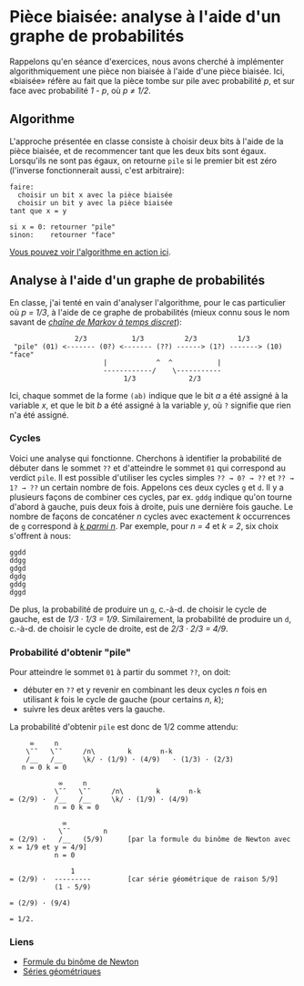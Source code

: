 
# Pièce biaisée: analyse à l'aide d'un graphe de probabilités

Rappelons qu'en séance d'exercices, nous avons cherché à implémenter
algorithmiquement une pièce non biaisée à l'aide d'une pièce biaisée.
Ici, «biaisée» réfère au fait que la pièce tombe sur pile avec
probabilité _p_, et sur face avec probabilité _1 - p_, où _p ≠ 1/2_.

## Algorithme

L'approche présentée en classe consiste à choisir deux bits à l'aide
de la pièce biaisée, et de recommencer tant que les deux bits sont
égaux. Lorsqu'ils ne sont pas égaux, on retourne ```pile``` si le
premier bit est zéro (l'inverse fonctionnerait aussi, c'est
arbitraire):

```
faire:
  choisir un bit x avec la pièce biaisée
  choisir un bit y avec la pièce biaisée
tant que x = y

si x = 0: retourner "pile"
sinon:    retourner "face"
```

[Vous pouvez voir l'algorithme en action ici](https://www.youtube.com/watch?v=5DN7es3JqHs).

## Analyse à l'aide d'un graphe de probabilités

En classe, j'ai tenté en vain d'analyser l'algorithme, pour le cas
particulier où _p = 1/3_, à l'aide de ce graphe de probabilités (mieux
connu sous le nom savant de _[chaîne de Markov à temps
discret](https://fr.wikipedia.org/wiki/Cha%C3%AEne_de_Markov)_):

```
                2/3           1/3          2/3          1/3
 "pile" (01) <------- (0?) <------- (??) ------> (1?) -------> (10) "face"
                       |            ^  ^           |
                       ------------/    \-----------
                            1/3             2/3
```

Ici, chaque sommet de la forme ```(ab)``` indique que le bit _a_ a été
assigné à la variable _x_, et que le bit _b_ a été assigné à la
variable _y_, où ```?``` signifie que rien n'a été assigné.

### Cycles

Voici une analyse qui fonctionne. Cherchons à identifier la
probabilité de débuter dans le sommet ```??``` et d'atteindre le
sommet ```01``` qui correspond au verdict ```pile```. Il est possible
d'utiliser les cycles simples ```?? → 0? → ??``` et ```?? → 1? → ??```
un certain nombre de fois. Appelons ces deux cycles ```g``` et
```d```. Il y a plusieurs façons de combiner ces cycles, par
ex. ```gddg``` indique qu'on tourne d'abord à gauche, puis deux fois à
droite, puis une dernière fois gauche. Le nombre de façons de concaténer
_n_ cycles avec exactement _k_ occurrences de ```g``` correspond à [_k
parmi n_](https://fr.wikipedia.org/wiki/Coefficient_binomial). Par
exemple, pour _n = 4_ et _k = 2_, six choix s'offrent à nous:

```
ggdd
ddgg
gdgd
dgdg
gddg
dggd
```

De plus, la probabilité de produire un ```g```, c.-à-d. de choisir le
cycle de gauche, est de _1/3 · 1/3 = 1/9_. Similairement, la
probabilité de produire un ```d```, c.-à-d. de choisir le cycle de
droite, est de _2/3 · 2/3 = 4/9_.

### Probabilité d'obtenir "pile"

Pour atteindre le sommet ```01``` à partir du sommet ```??```, on doit:

* débuter en ```??``` et y revenir en combinant les deux cycles _n_
  fois en utilisant _k_ fois le cycle de gauche (pour certains _n_,
  _k_);
* suivre les deux arêtes vers la gauche.

La probabilité d'obtenir ```pile``` est donc de 1/2 comme attendu:

```
     ∞     n
    \¯¯   \¯¯     /n\        k       n-k
    /__   /__     \k/ · (1/9) · (4/9)   · (1/3) · (2/3)
   n = 0 k = 0

            ∞     n
           \¯¯   \¯¯     /n\        k       n-k
= (2/9) ·  /__   /__     \k/ · (1/9) · (4/9)
           n = 0 k = 0

             ∞  
            \¯¯        n
= (2/9) ·   /__   (5/9)      [par la formule du binôme de Newton avec x = 1/9 et y = 4/9]
           n = 0

               1  
= (2/9) ·  ---------         [car série géométrique de raison 5/9]
           (1 - 5/9)

= (2/9) · (9/4)

= 1/2.
```

### Liens

- [Formule du binôme de Newton](https://fr.wikipedia.org/wiki/Formule_du_binôme_de_Newton)
- [Séries géométriques](https://fr.wikipedia.org/wiki/S%C3%A9rie_g%C3%A9om%C3%A9trique)
